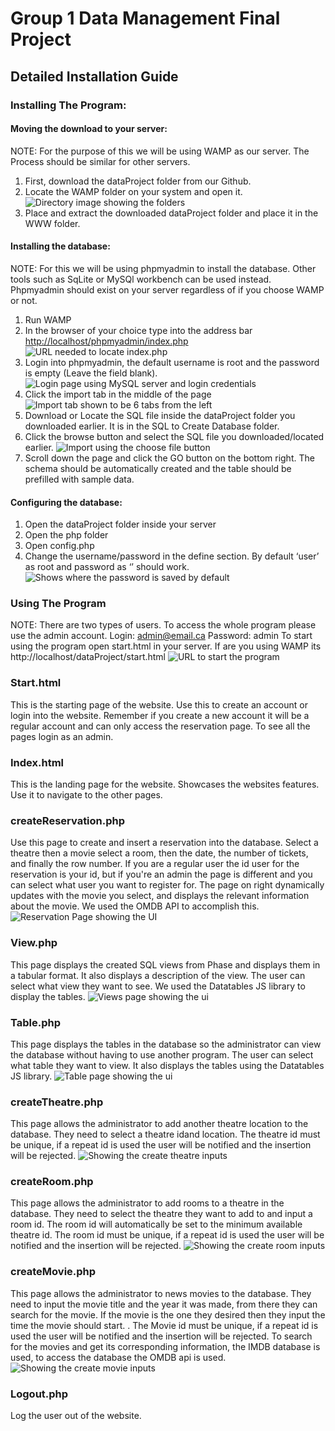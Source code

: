 # **Group 1 Data Management Final Project**

## Detailed Installation Guide

### Installing The Program:

#### Moving the download to your server:

NOTE: For the purpose of this we will be using WAMP as our server. The Process should be similar for other servers.
1. First, download the dataProject folder from our Github.
2. Locate the WAMP folder on your system and open it.
![Directory image showing the folders](/installationImages/directory.JPG)
3. Place and extract the downloaded dataProject folder and place it in the WWW folder.

#### Installing the database:
NOTE: For this we will be using phpmyadmin to install the database. Other tools such as SqLite or MySQl workbench can be used instead. Phpmyadmin should exist on your server regardless of if you choose WAMP or not.

1. Run WAMP
2. In the browser of your choice type into the address bar [http://localhost/phpmyadmin/index.php](http://localhost/phpmyadmin/index.php)
![URL needed to locate index.php](/installationImages/url.JPG)
3. Login into phpmyadmin, the default username is root and the password is empty (Leave the field blank).
![Login page using MySQL server and login credentials](/installationImages/login.JPG)
4. Click the import tab in the middle of the page
![Import tab shown to be 6 tabs from the left](/installationImages/adminImport.JPG)
5. Download or Locate the SQL file inside the dataProject folder you downloaded earlier. It is in the SQL to Create Database folder.
6. Click the browse button and select the SQL file you downloaded/located earlier.
![Import using the choose file button](/installationImages/importSQL.JPG)
7. Scroll down the page and click the GO button on the bottom right. The schema should be automatically created and the table should be prefilled with sample data.

#### Configuring the database:
1. Open the dataProject folder inside your server
2. Open the php folder
3. Open config.php
4. Change the username/password in the define section. By default ‘user’ as root and password as ‘’ should work.
![Shows where the password is saved by default](/installationImages/passwordSaved.JPG)

### Using The Program
NOTE: There are two types of users. To access the whole program please use the admin account. Login: admin@email.ca Password: admin
To start using the program open start.html in your server. If are you using WAMP its
http://localhost/dataProject/start.html
![URL to start the program](/installationImages/urlStart.JPG)

### Start.html
This is the starting page of the website. Use this to create an account or login into the website. Remember if you create a new account it will be a regular account and can only access the reservation page. To see all the pages login as an admin.

### Index.html
This is the landing page for the website. Showcases the websites features. Use it to navigate to the other pages.

### createReservation.php
Use this page to create and insert a reservation into the database. Select a theatre then a movie select a room, then the date, the number of tickets, and finally the row number. If you are a regular user the id user for the reservation is your id, but if you're an admin the page is different and you can select what user you want to register for. The page on right dynamically updates with the movie you select, and displays the relevant information about the movie. We used the OMDB API to accomplish this.
![Reservation Page showing the UI](/installationImages/reservation.JPG)

### View.php
This page displays the created SQL views from Phase and displays them in a tabular format. It also displays a description of the view. The user can select what view they want to see. We used the Datatables JS library to display the tables.
![Views page showing the ui](/installationImages/view.JPG)

### Table.php
This page displays the tables in the database so the administrator can view the database without having to use another program. The user can select what table they want to view. It also displays the tables using the Datatables JS library.
![Table page showing the ui](/installationImages/table.JPG)


### createTheatre.php
This page allows the administrator to add another theatre location to the database. They need to select a theatre idand location. The theatre id must be unique, if a repeat id is used the user will be notified and the insertion will be rejected.
![Showing the create theatre inputs](/installationImages/theatreCreate.JPG)

### createRoom.php
This page allows the administrator to add rooms to a theatre in the database. They need to select the theatre they want to add to and input a room id. The room id will automatically be set to the minimum available theatre id. The room id must be unique, if a repeat id is used the user will be notified and the insertion will be rejected.
![Showing the create room inputs](/installationImages/createRoom.JPG)

### createMovie.php
This page allows the administrator to news movies to the database. They need to input the movie title and the year it was made, from there they can search for the movie. If the movie is the one they desired then they input the time the movie should start. . The Movie id must be unique, if a repeat id is used the user will be notified and the insertion will be rejected. To search for the movies and get its corresponding information, the IMDB database is used, to access the database the OMDB api is used.
![Showing the create movie inputs](/installationImages/createMovie.JPG)

### Logout.php
Log the user out of the website.
